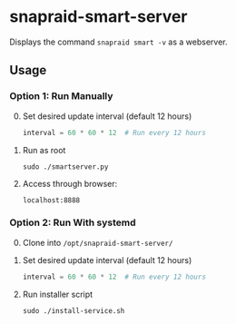 # snapraid-smart-server
Displays the command `snapraid smart -v` as a webserver.

## Usage

### Option 1: Run Manually
0. Set desired update interval (default 12 hours)

    ```python
    interval = 60 * 60 * 12  # Run every 12 hours
    ```

1. Run as root

    ```shell
    sudo ./smartserver.py
    ```

2. Access through browser: 

    ```shell
    localhost:8888
    ```

### Option 2: Run With systemd
0. Clone into `/opt/snapraid-smart-server/`

1. Set desired update interval (default 12 hours)

    ```python
    interval = 60 * 60 * 12  # Run every 12 hours
    ```

2. Run installer script

    ```shell
    sudo ./install-service.sh
    ```